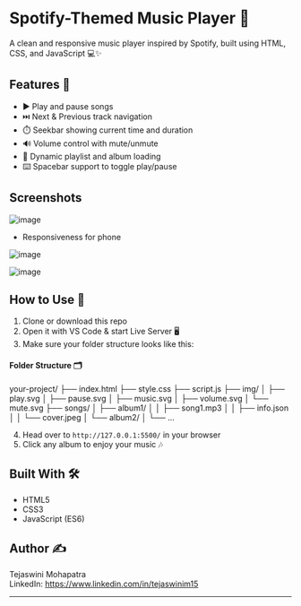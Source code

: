 # Spotify-Themed Music Player 🎵

A clean and responsive music player inspired by Spotify, built using HTML, CSS, and JavaScript 💻✨

## Features 🚀

- ▶️ Play and pause songs  
- ⏭️ Next & Previous track navigation  
- ⏱️ Seekbar showing current time and duration  
- 🔊 Volume control with mute/unmute  
- 📁 Dynamic playlist and album loading  
- ⌨️ Spacebar support to toggle play/pause  

## Screenshots

![image](https://github.com/user-attachments/assets/588db503-586c-4a67-9c08-125b7320a00e)

- Responsiveness for phone

![image](https://github.com/user-attachments/assets/97ec88c5-184b-40a6-9c9e-bc7b2e5d12ed)


![image](https://github.com/user-attachments/assets/f65a6c03-61a5-4954-b19a-1f796ae5b703)



## How to Use 🧠

1. Clone or download this repo  
2. Open it with VS Code & start Live Server 🖥️
3.  Make sure your folder structure looks like this:
#### Folder Structure 🗂️

your-project/
├── index.html
├── style.css
├── script.js
├── img/
│   ├── play.svg
│   ├── pause.svg
│   ├── music.svg
│   ├── volume.svg
│   └── mute.svg
├── songs/
│   ├── album1/
│   │   ├── song1.mp3
│   │   ├── info.json
│   │   └── cover.jpeg
│   └── album2/
│       └── ...

4. Head over to `http://127.0.0.1:5500/` in your browser
5. Click any album to enjoy your music 🎶  

## Built With 🛠️

- HTML5  
- CSS3  
- JavaScript (ES6)  

## Author ✍️

Tejaswini Mohapatra   
LinkedIn:  https://www.linkedin.com/in/tejaswinim15   


---



